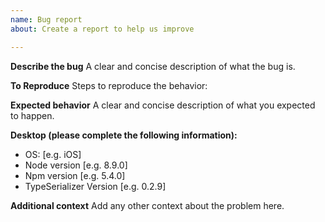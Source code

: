 ```yaml
---
name: Bug report
about: Create a report to help us improve

---
```


**Describe the bug**
A clear and concise description of what the bug is.

**To Reproduce**
Steps to reproduce the behavior:

**Expected behavior**
A clear and concise description of what you expected to happen.

**Desktop (please complete the following information):**
 - OS: [e.g. iOS]
 - Node version [e.g. 8.9.0]
 - Npm version [e.g. 5.4.0]
 - TypeSerializer Version [e.g. 0.2.9]

**Additional context**
Add any other context about the problem here.
